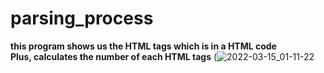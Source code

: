 # parsing_process
**this program shows us the HTML tags which is in a HTML code**<br>
**Plus, calculates the number of each HTML tags**
(![2022-03-15_01-11-22](https://user-images.githubusercontent.com/64974096/158269611-c231b117-629e-4f57-ac2b-b75413bc3032.png)
